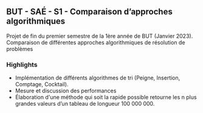 ## BUT - SAÉ - S1 - Comparaison d’approches algorithmiques
Projet de fin du premier semestre de la 1ère année de BUT (Janvier 2023).\
Comparaison de différentes approches algorithmiques de résolution de problèmes 

### Highlights 

+ Implémentation de différents algorithmes de tri (Peigne, Insertion, Comptage, Cocktail).
+ Mesure et discussion des performances
+ Élaboration d'une méthode qui soit la rapide possible retourne les n plus grandes valeurs d’un tableau de longueur 100 000 000.
